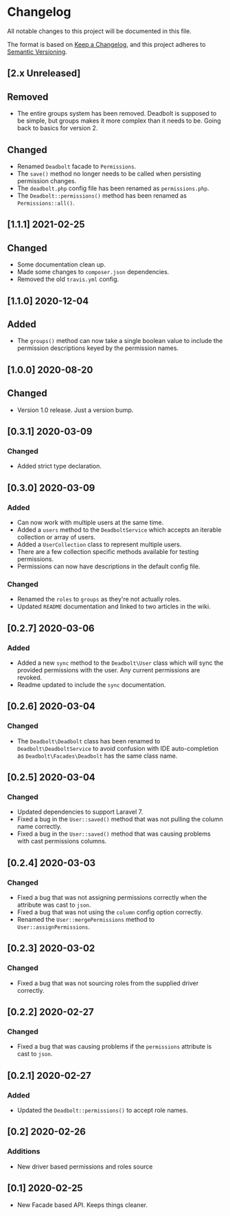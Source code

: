# Changelog
All notable changes to this project will be documented in this file.

The format is based on [Keep a Changelog](https://keepachangelog.com/en/1.0.0/),
and this project adheres to [Semantic Versioning](https://semver.org/spec/v2.0.0.html).

## [2.x Unreleased]
## Removed
- The entire groups system has been removed. Deadbolt is supposed to be simple, but groups makes it more complex than it needs to be. Going back to basics for version 2.

## Changed
- Renamed `Deadbolt` facade to `Permissions`.
- The `save()` method no longer needs to be called when persisting permission changes.
- The `deadbolt.php` config file has been renamed as `permissions.php`.
- The `Deadbolt::permissions()` method has been renamed as `Permissions::all()`.

## [1.1.1] 2021-02-25
## Changed
- Some documentation clean up.
- Made some changes to `composer.json` dependencies.
- Removed the old `travis.yml` config.

## [1.1.0] 2020-12-04
## Added
- The `groups()` method can now take a single boolean value to include the permission descriptions keyed by the permission names.

## [1.0.0] 2020-08-20
## Changed
- Version 1.0 release. Just a version bump.

## [0.3.1] 2020-03-09
### Changed
- Added strict type declaration.

## [0.3.0] 2020-03-09
### Added
- Can now work with multiple users at the same time.
- Added a `users` method to the `DeadboltService` which accepts an iterable collection or array of users.
- Added a `UserCollection` class to represent multiple users.
- There are a few collection specific methods available for testing permissions.
- Permissions can now have descriptions in the default config file.

### Changed
- Renamed the `roles` to `groups` as they're not actually roles.
- Updated `README` documentation and linked to two articles in the wiki.

## [0.2.7] 2020-03-06
### Added
- Added a new `sync` method to the `Deadbolt\User` class which will sync the provided permissions with the user. Any current permissions are revoked.
- Readme updated to include the `sync` documentation.

## [0.2.6] 2020-03-04
### Changed
- The `Deadbolt\Deadbolt` class has been renamed to `Deadbolt\DeadboltService` to avoid confusion with IDE auto-completion as `Deadbolt\Facades\Deadbolt` has the same class name. 

## [0.2.5] 2020-03-04
### Changed
- Updated dependencies to support Laravel 7.
- Fixed a bug in the `User::saved()` method that was not pulling the column name correctly.
- Fixed a bug in the `User::saved()` method that was causing problems with cast permissions columns.

## [0.2.4] 2020-03-03
### Changed
- Fixed a bug that was not assigning permissions correctly when the attribute was cast to `json`.
- Fixed a bug that was not using the `column` config option correctly.
- Renamed the `User::mergePermissions` method to `User::assignPermissions`.

## [0.2.3] 2020-03-02
### Changed
- Fixed a bug that was not sourcing roles from the supplied driver correctly.

## [0.2.2] 2020-02-27
### Changed
- Fixed a bug that was causing problems if the `permissions` attribute is cast to `json`.

## [0.2.1] 2020-02-27
### Added
- Updated the `Deadbolt::permissions()` to accept role names.

## [0.2] 2020-02-26
### Additions
- New driver based permissions and roles source
    
## [0.1] 2020-02-25
- New Facade based API. Keeps things cleaner.

